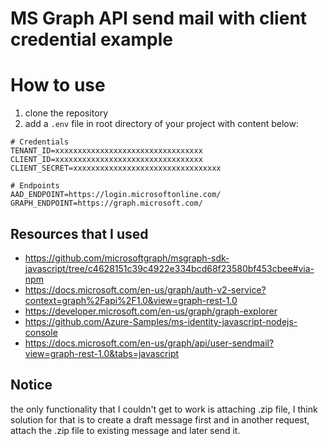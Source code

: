# MS Graph API send mail with client credential example

# How to use

1. clone the repository
1. add a `.env` file in root directory of your project with content below:

```
# Credentials
TENANT_ID=xxxxxxxxxxxxxxxxxxxxxxxxxxxxxxxxx
CLIENT_ID=xxxxxxxxxxxxxxxxxxxxxxxxxxxxxxxxx
CLIENT_SECRET=xxxxxxxxxxxxxxxxxxxxxxxxxxxxxxxxx

# Endpoints
AAD_ENDPOINT=https://login.microsoftonline.com/
GRAPH_ENDPOINT=https://graph.microsoft.com/
```

## Resources that I used

- https://github.com/microsoftgraph/msgraph-sdk-javascript/tree/c4628151c39c4922e334bcd68f23580bf453cbee#via-npm
- https://docs.microsoft.com/en-us/graph/auth-v2-service?context=graph%2Fapi%2F1.0&view=graph-rest-1.0
- https://developer.microsoft.com/en-us/graph/graph-explorer
- https://github.com/Azure-Samples/ms-identity-javascript-nodejs-console
- https://docs.microsoft.com/en-us/graph/api/user-sendmail?view=graph-rest-1.0&tabs=javascript

## Notice

the only functionality that I couldn't get to work is attaching .zip file, I think solution for that is to create a draft message first and in another request, attach the .zip file to existing message and later send it.
